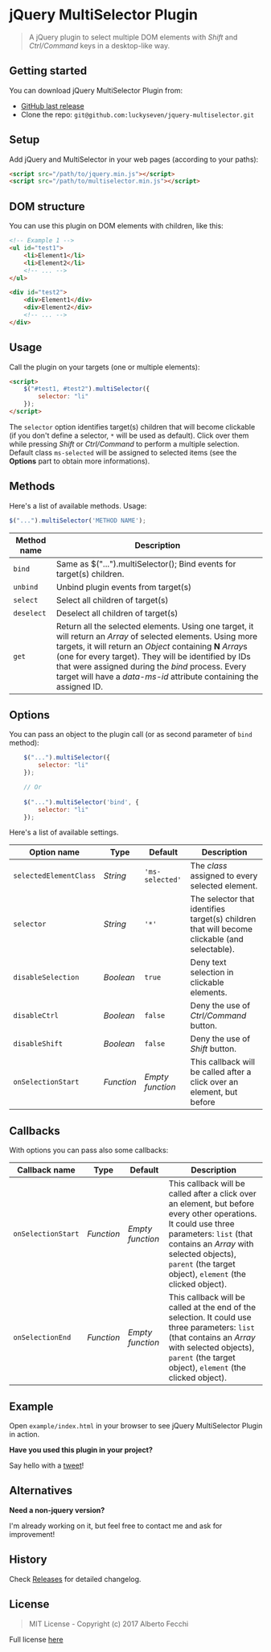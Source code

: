 # jQuery MultiSelector Plugin

> A jQuery plugin to select multiple DOM elements with *Shift* and *Ctrl/Command* keys in a desktop-like way.

## Getting started

You can download jQuery MultiSelector Plugin from:

* [GitHub last release](https://github.com/luckyseven/jquery-multiselector/releases)
* Clone the repo: `git@github.com:luckyseven/jquery-multiselector.git`

## Setup

Add jQuery and MultiSelector in your web pages (according to your paths):

```html
<script src="/path/to/jquery.min.js"></script>
<script src="/path/to/multiselector.min.js"></script>
```

## DOM structure

You can use this plugin on DOM elements with children, like this:
```html
<!-- Example 1 -->
<ul id="test1">
    <li>Element1</li>
    <li>Element2</li>
    <!-- ... -->
</ul>

<div id="test2">
    <div>Element1</div>
    <div>Element2</div>
    <!-- ... -->
</div>
```

## Usage

Call the plugin on your targets (one or multiple elements):
```html
<script>
    $("#test1, #test2").multiSelector({
        selector: "li"
    });
</script>
```
The `selector` option identifies target(s) children that will become clickable (if you don't define a selector, `*` will be used as default). Click over them while pressing *Shift* or *Ctrl/Command* to perform a multiple selection. Default class `ms-selected` will be assigned to selected items (see the **Options** part to obtain more informations).


## Methods

Here's a list of available methods. Usage:
```javascript
$("...").multiSelector('METHOD NAME');
```

Method name | Description
-----|-----
`bind`| Same as $("...").multiSelector(); Bind events for target(s) children.
`unbind`| Unbind plugin events from target(s)
`select`| Select all children of target(s)
`deselect`| Deselect all children of target(s)
`get`| Return all the selected elements. Using one target, it will return an *Array* of selected elements. Using more targets, it will return an *Object* containing **N** *Array*s (one for every target). They will be identified by IDs that were assigned during the *bind* process. Every target will have a *data-ms-id* attribute containing the assigned ID.


## Options
You can pass an object to the plugin call (or as second parameter of `bind` method):
```javascript
    $("...").multiSelector({
        selector: "li"
    });

    // Or
    
    $("...").multiSelector('bind', {
        selector: "li"
    });
```


Here's a list of available settings.


Option name			| Type				| Default		| Description
---						| ---					| ---				| ---
`selectedElementClass`		| *String*		| `'ms-selected'`		| The *class* assigned to every selected element.
`selector`		| *String*		| `'*'`		| The selector that identifies target(s) children that will become clickable (and selectable).
`disableSelection`	| *Boolean*		| `true`		| Deny text selection in clickable elements.
`disableCtrl`	| *Boolean*		| `false`		| Deny the use of *Ctrl/Command* button.
`disableShift`	| *Boolean*		| `false`		| Deny the use of *Shift* button.
`onSelectionStart`	| *Function*		| *Empty function*		| This callback will be called after a click over an element, but before

## Callbacks

With options you can pass also some callbacks:


Callback name			| Type				| Default		| Description
---						| ---					| ---				| ---
`onSelectionStart`	| *Function*		| *Empty function*		| This callback will be called after a click over an element, but before every other operations. It could use three parameters: `list` (that contains an *Array* with selected objects), `parent` (the target object), `element` (the clicked object). 
`onSelectionEnd`	| *Function*		| *Empty function*		| This callback will be called at the end of the selection. It could use three parameters: `list` (that contains an *Array* with selected objects), `parent` (the target object), `element` (the clicked object). 

## Example

Open `example/index.html` in your browser to see jQuery MultiSelector Plugin in action.



**Have you used this plugin in your project?**

Say hello with a [tweet](https://twitter.com/luckysevenrox)!

## Alternatives

**Need a non-jquery version?**

I'm already working on it, but feel free to contact me and ask for improvement!


## History

Check [Releases](https://github.com/luckyseven/jquery-multiselector/releases) for detailed changelog.


## License

> MIT License - Copyright (c) 2017 Alberto Fecchi

Full license [here](LICENSE)